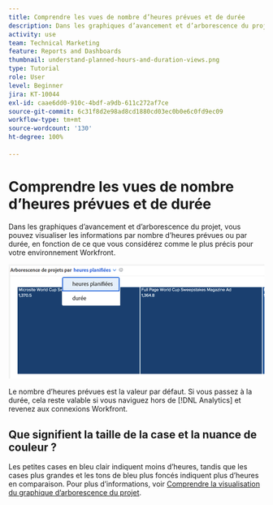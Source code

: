 ```yaml
---
title: Comprendre les vues de nombre d’heures prévues et de durée
description: Dans les graphiques d’avancement et d’arborescence du projet, vous pouvez visualiser les informations par nombre d’heures prévues ou par durée.
activity: use
team: Technical Marketing
feature: Reports and Dashboards
thumbnail: understand-planned-hours-and-duration-views.png
type: Tutorial
role: User
level: Beginner
jira: KT-10044
exl-id: caae6dd0-910c-4bdf-a9db-611c272af7ce
source-git-commit: 6c31f8d2e98ad8cd1880cd03ec0b0e6c0fd9ec09
workflow-type: tm+mt
source-wordcount: '130'
ht-degree: 100%

---
```


# Comprendre les vues de nombre d’heures prévues et de durée

Dans les graphiques d’avancement et d’arborescence du projet, vous pouvez visualiser les informations par nombre d’heures prévues ou par durée, en fonction de ce que vous considérez comme le plus précis pour votre environnement Workfront.

![Image de la sélection d’un nombre d’heures prévues plutôt que d’une durée](assets/section-1-5.png)



Le nombre d’heures prévues est la valeur par défaut. Si vous passez à la durée, cela reste valable si vous naviguez hors de [!DNL Analytics] et revenez aux connexions Workfront.

## Que signifient la taille de la case et la nuance de couleur ?

Les petites cases en bleu clair indiquent moins d’heures, tandis que les cases plus grandes et les tons de bleu plus foncés indiquent plus d’heures en comparaison. Pour plus d’informations, voir [Comprendre la visualisation du graphique d’arborescence du projet](https://experienceleague.adobe.com/docs/workfront/using/reporting/enhanced-analytics/project-treemap-overview.html?lang=fr).

